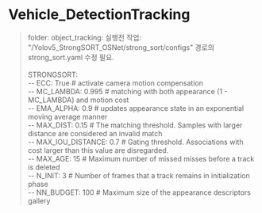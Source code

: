 # Vehicle_DetectionTracking

> folder: object_tracking: 실행전 작업:   
"/Yolov5_StrongSORT_OSNet/strong_sort/configs" 경로의 strong_sort.yaml 수정 필요.<br/></br>
STRONGSORT:   
-- ECC: True              # activate camera motion compensation   
-- MC_LAMBDA: 0.995       # matching with both appearance (1 - MC_LAMBDA) and motion cost   
-- EMA_ALPHA: 0.9         # updates  appearance  state in  an exponential moving average manner   
-- MAX_DIST: 0.15          # The matching threshold. Samples with larger distance are considered an invalid match   
-- MAX_IOU_DISTANCE: 0.7  # Gating threshold. Associations with cost larger than this value are disregarded.   
-- MAX_AGE: 15            # Maximum number of missed misses before a track is deleted   
-- N_INIT: 3              # Number of frames that a track remains in initialization phase   
-- NN_BUDGET: 100         # Maximum size of the appearance descriptors gallery   
